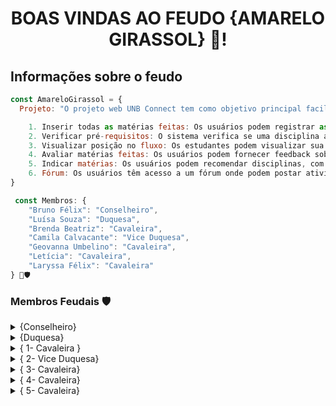 
 <h1 align="center"> BOAS VINDAS AO FEUDO {AMARELO GIRASSOL} 🌻! </h1>

<h2> Informações sobre o feudo </h2>

```javascript
const AmareloGirassol = {
  Projeto: "O projeto web UNB Connect tem como objetivo principal facilitar a gestão do currículo acadêmico dos estudantes da Universidade de Brasília, oferecendo diversas funcionalidades. Os principais recursos incluem:

    1. Inserir todas as matérias feitas: Os usuários podem registrar as disciplinas que já cursaram.
    2. Verificar pré-requisitos: O sistema verifica se uma disciplina assimilada possui todos os pré-requisitos necessários.
    3. Visualizar posição no fluxo: Os estudantes podem visualizar sua posição no curso, acompanhando o progresso em relação às disciplinas obrigatórias e optativas.
    4. Avaliar matérias feitas: Os usuários podem fornecer feedback sobre as disciplinas cursadas, incluindo descrição, feedback do professor, aprovação, classificação de indicação e semestre cursado.
    5. Indicar matérias: Os usuários podem recomendar disciplinas, com base em suas experiências, para outros estudantes.
    6. Fórum: Os usuários têm acesso a um fórum onde podem postar atividades, incluindo nome, descrição, dono e link",
}

 const Membros: {
    "Bruno Félix": "Conselheiro",
    "Luísa Souza": "Duquesa",
    "Brenda Beatriz": "Cavaleira",
    "Camila Calvacante": "Vice Duquesa",
    "Geovanna Umbelino": "Cavaleira",
    "Letícia": "Cavaleira",
    "Laryssa Félix": "Cavaleira"
} 🌻🛡️
```
<h3> Membros Feudais 🛡️</h3> 
<details>
    <summary> {Conselheiro} </summary>
        <blockquote> 
<table>
  <tr>
    <td align="center">
      <a href="#" title="Perfil">
        <img src="https://avatars.githubusercontent.com/u/38890440?v=4" alt="Foto do Bruno Alves Felix GitHub"/><br>
       <sub>
          <b>Bruno Alves Felix  </b>
        </sub>
      </a>
    </td>
    <td align="center">
      <h3 align="center">Bruno Alves Felix {Conselheiro} 🌻🛡️</h3>
           <p>Olá, Me chamo Bruno!<p>
            <p>Sou estudante de Engenharia de Software na Universidade de Brasília e entusiasta do desenvolvimento web, tendo experiência com Nodejs, Django, Vue.js e Node.js. Além das linguagens básicas web: HTML, CSS e JS.</p>
   </td>
  </tr>
</table>

### {Experiências de Trabalho} 

[<img align="left" height="94px" width="94px" alt="UPP" src="https://theme.zdassets.com/theme_assets/10544851/f6694bb0a2c2c6ac9490d964f6cfb2e2b4ea0b13.ico"/>](https://upp.com.br/)

*Desenvolvedor Full Stack* \
[*Up.p*](https://upp.com.br/) • Estágio \
Linguagens & Tecnologias: JavaScript, Vue.js, Python,JS, React.js, Django.\
<br/>

[<img align="left" height="94px" width="94px" alt="LAPPIS" src="https://encrypted-tbn0.gstatic.com/images?q=tbn:ANd9GcQGYvMbwyLRs3j3bfb4exq5I0tN8_iRk6w2_KfSGyJFQQ&s"/>](https://www.lappis.rocks/)

*Desenvolvedor de Software* \
[*LAPPIS*](https://www.lappis.rocks/) • Contrato \
Linguagens & Tecnologias: JavaScript, Vue.js, Python,JS, React.js, Django, Docker, Metodologias Agile, Node.js, PostgreSQL, DevOps, TypeScript, HTML5.\
<br/>

### {Redes Sociais}:
[![Linkedin](https://img.shields.io/badge/LinkedIn-0077B5?style=for-the-badge&logo=linkedin&logoColor=white)](https://www.linkedin.com/in/srbruno-felix/?profileId=ACoAADEyzFsB3RoEihOSMwin-H0m6kiJxxNf0D0/) [![GitHub](https://img.shields.io/badge/GitHub-100000?style=for-the-badge&logo=github&logoColor=white)](https://github.com/Bruno-Felix) 
</details>

<details>
    <summary> {Duquesa} </summary>
        <blockquote> 
<table>
  <tr>
    <td align="center">
      <a href="#" title="Perfil">
        <img src="http://servicosweb.cnpq.br/wspessoa/servletrecuperafoto?tipo=1&id=K9128156Y2" width="100px;" alt="Foto de Perfil do Membro"/><br>
        <sub>
          <b>Luísa de Souza Ferreira </b>
        </sub>
      </a>
    </td>
    <td align="center">
      <h3 align="center">Luísa de Souza Ferreira  {Duquesa} 🌻👑</h3>
           <p>Olá, Sou a Duquesa do Feudo, Girassol Amarelo!</p>
           <p>Sou estudante de engenharia de software na Universidade de Brasília - UnB. Além disso, sou formada em técnico em informática no Instituto Federal de Brasília - IFB e atualmente estou cursando engenharia de software na UnB.</p>
    </td>
  </tr>
</table>


### {Linguaguens}:
![JavaScript](https://img.shields.io/badge/-JavaScript-black?style=flat-square&logo=javascript)
![HTML5](https://img.shields.io/badge/-HTML5-E34F26?style=flat-square&logo=html5&logoColor=white)
![CSS3](https://img.shields.io/badge/-CSS3-1572B6?style=flat-square&logo=css3)
![Java](https://img.shields.io/badge/-java-E34A86?style=flat-square&logo=java)
![Python](https://img.shields.io/badge/-Python-black?style=flat-square&logo=Python)

### {Redes Sociais}:
[![GitHub](https://img.shields.io/badge/GitHub-100000?style=for-the-badge&logo=github&logoColor=white)](https://github.com/luisa12lun) 
         
</details>

<details>
    <summary> { 1- Cavaleira } </summary>
        <blockquote> 
<table>
  <tr>
    <td align="center">
      <a href="#" title="Perfil">
        <img src="https://avatars.githubusercontent.com/u/121124773?v=4" width="100px;" alt="Foto de Perfil da Brenda"/><br>
        <sub>
          <b>Brenda Beatriz Maciel da Silva </b>
        </sub>
      </a>
    </td>
    <td align="center">
      <h3 align="center">Brenda Beatriz Maciel da Silva 🌻 {Cavaleira} </h3>
           <p>Olá, sou Brenda. Faço parte do Feudo, Girassol Amarelo!</p>
           <p>Sou estudante de Engenharia de Software na Universidade de Brasília. Apaixonada por colaborar no desenvolvimento da sociedade, promovendo ações voluntárias na área de programação.</p>
    </td>
  </tr>
</table>

### {Linguaguens e tecnologias}:
![JavaScript](https://img.shields.io/badge/-JavaScript-black?style=flat-square&logo=javascript)
![HTML5](https://img.shields.io/badge/-HTML5-E34F26?style=flat-square&logo=html5&logoColor=white)
![CSS3](https://img.shields.io/badge/-CSS3-1572B6?style=flat-square&logo=css3)
![Java](https://img.shields.io/badge/-java-E34A86?style=flat-square&logo=java)
![Python](https://img.shields.io/badge/-Python-black?style=flat-square&logo=Python)
![MySQL](https://img.shields.io/badge/-MySQL-black?style=flat-square&logo=mysql)
![C++](https://img.shields.io/badge/c++-%2300599C.svg?style=for-the-badge&logo=c%2B%2B&logoColor=white)
![LaTeX](https://img.shields.io/badge/latex-%23008080.svg?style=for-the-badge&logo=latex&logoColor=white)
![R](https://img.shields.io/badge/r-%23276DC3.svg?style=for-the-badge&logo=r&logoColor=white)
![Figma](https://img.shields.io/badge/figma-%23F24E1E.svg?style=for-the-badge&logo=figma&logoColor=white)
![Gimp Gnu Image Manipulation Program](https://img.shields.io/badge/Gimp-657D8B?style=for-the-badge&logo=gimp&logoColor=FFFFFF)
![C](https://img.shields.io/badge/c-%2300599C.svg?style=for-the-badge&logo=c&logoColor=white)
![MySQL](https://img.shields.io/badge/mysql-4479A1.svg?style=for-the-badge&logo=mysql&logoColor=white)
![Power Bi](https://img.shields.io/badge/power_bi-F2C811?style=for-the-badge&logo=powerbi&logoColor=black)

### {Experiências de Trabalho}

[<img align="left" height="94px" width="94px" alt="AEB" src="https://media.licdn.com/dms/image/D4D0BAQHx_2UUGSDX0w/company-logo_200_200/0/1667305897462?e=1721260800&v=beta&t=AkiCUmAwAkIt_sjRi5bifVn6LOWIgmPH2V67n9RBwlM"/>](https://www.gov.br/aeb/pt-br)

*Analista de Dados* \
[*AEB*](https://www.gov.br/aeb/pt-br) • Estágio \
Linguagens & Tecnologias: JavaScript, MySQL, Python, Linguagem R,  PowerBI, HTML, CSS, Figma.\
<br/>

[<img align="left" height="94px" width="94px" alt="NEP LINGUAGEM" 
src="https://periodicos.ifg.edu.br/public/journals/8/journalThumbnail_pt_BR.png"/>](https://sites.google.com/view/nep-linguagem/página-inicial?authuser=4)

*Social Media Designer* \
[*Nep linguagem*](https://sites.google.com/view/nep-linguagem/página-inicial?authuser=4) • Voluntário \
Linguagens & Tecnologias: JavaScript, Python, PowerBI, HTML, CSS, Figma, Latex.\



<br/>

### {Redes Sociais}:
[![GitHub](https://img.shields.io/badge/GitHub-100000?style=for-the-badge&logo=github&logoColor=white)](https://github.com/Brwnds) 
</details>
<details>
    <summary> { 2- Vice Duquesa} </summary>
        <blockquote> 
<table>
  <tr>
    <td align="center">
      <a href="#" title="Perfil">
        <img src="https://arquivos.unb.br/arquivos/2023130111bb172877285cdfdfc56ba9d/442B8A03-DC4C-45A6-B0F6-D1FFAD984083.jpeg" width="100px;" alt="Foto de Perfil da Camila"/><br>
        <sub>
          <b> Camila Silva Cavalcante </b>
        </sub>
      </a>
    </td>
    <td align="center">
      <h3 align="center"> Camila Silva Cavalcante 🌻 {Vice Duquesa}</h3>
           <p>Olá, Sou a Camila do Feudo, Girassol Amarelo!</p>
           <p>Como estudante de Engenharia de Software na UnB, me concentro em desenvolvimento tanto de frontend quanto de backend. Estou sempre em busca de oportunidades para ganhar experiência em programação, trabalhando em equipe e aprendendo novas técnicas e linguagens. Fora dos estudos, gosto de passar meu tempo livre lendo livros e assistindo filmes.</p>
    </td>
  </tr>
</table>

### {Linguaguens e tecnologias}:
![Python](https://img.shields.io/badge/-Python-black?style=flat-square&logo=Python)
![HTML5](https://img.shields.io/badge/-HTML5-E34F26?style=flat-square&logo=html5&logoColor=white)

### {Redes Sociais}:
 [![GitHub](https://img.shields.io/badge/GitHub-100000?style=for-the-badge&logo=github&logoColor=white)](https://github.com/CamilaSilvaC)
</details>

<details>
    <summary> { 3- Cavaleira} </summary>
        <blockquote> 
<table>
  <tr>
    <td align="center">
      <a href="#" title="Perfil">
        <img src="https://avatars.githubusercontent.com/u/152661076?v=4" width="100px;" alt="Foto de Perfil da Letícia"/><br>
        <sub>
          <b> Leticia da Silva Monteiro </b>
        </sub>
      </a>
    </td>
    <td align="center">
      <h3 align="center"> Leticia da Silva Monteiro 🌻 {Cavaleira}</h3>
           <p>Olá, Sou a Leticia do Feudo, Girassol Amarelo!</p>
           <p>Sou estudante do curso de Engenharia de Software na Universidade de Brasília. Apaixonada por tecnologia e arte, desenvolvo minhas duas paixões durante as aulas.
            <p>Atualmente, participo de um projeto de extensão com o papel de Gamer Dev, programando em C# na plataforma Unity e produzindo sprites em pixel art. Ao final dessa disciplina, espero ter ainda mais experiência na área de criação de projetos e programação, vivenciando a vida de uma verdadeira programadar :) </p>
    </td>
  </tr>
</table>

### {Linguaguens e tecnologias}:
![Python](https://img.shields.io/badge/-Python-black?style=flat-square&logo=Python)
![Unity](https://img.shields.io/badge/unity-%23000000.svg?style=for-the-badge&logo=unity&logoColor=white)
![C#](https://img.shields.io/badge/c%23-%23239120.svg?style=for-the-badge&logo=csharp&logoColor=white)
![C](https://img.shields.io/badge/c-%2300599C.svg?style=for-the-badge&logo=c&logoColor=white)
![JavaScript](https://img.shields.io/badge/-JavaScript-black?style=flat-square&logo=javascript)
![HTML5](https://img.shields.io/badge/-HTML5-E34F26?style=flat-square&logo=html5&logoColor=white)
![CSS3](https://img.shields.io/badge/-CSS3-1572B6?style=flat-square&logo=css3)

### {Experiências de Trabalho}

[<img align="left" height="100px" width="200px" alt="BRISA" src="https://lms.brisabr.com.br/pluginfile.php/1/theme_moove/logo/1701708596/logo.png"/>](https://lms.brisabr.com.br/course/index.php?categoryid=6&lang=en)

*Desenvolvedora* \
[*BRISA*](https://lms.brisabr.com.br/course/index.php?categoryid=6&lang=en) • Projeto de Pesquisa \
Linguagens & Tecnologias: Unity, C#, Pixel art.\
<br/>


### {Redes Sociais}:
 [![GitHub](https://img.shields.io/badge/GitHub-100000?style=for-the-badge&logo=github&logoColor=white)](https://github.com/LetsMonteiro)
</details>

<details>
    <summary> { 4- Cavaleira} </summary>
        <blockquote> 
<table>
  <tr>
    <td align="center">
      <a href="#" title="Perfil">
        <img src="https://avatars.githubusercontent.com/u/143897458?v=4" width="100px;" alt="Foto de Perfil da Laryssa"/><br>
        <sub>
          <b> Laryssa Felix Ribeiro Lopes </b>
        </sub>
      </a>
    </td>
    <td align="center">
      <h3 align="center"> Laryssa Felix Ribeiro Lopes 🌻 {Cavaleira}</h3>
           <p>Olá, Sou a Laryssa do Feudo, Girassol Amarelo!</p>
           <p>sou estudante de Engenharia de Software na Universidade de Brasília. Estou verdadeiramente fascinada pelo mundo da tecnologia e pelas oportunidades que ela oferece para revolucionar a forma como vivemos. A cada dia, mergulho ainda mais fundo nesse universo de inovações!
            <p>Atualmente, possuo habilidades em algumas linguagens de programação, incluindo C, Python, JavaScript, HTML e CSS. E a minha paixão por esse campo me impulsiona a buscar conhecimento constantemente!</p>
    </td>
  </tr>
</table>

### {Linguaguens e tecnologias}:
![Python](https://img.shields.io/badge/-Python-black?style=flat-square&logo=Python)
![CSS3](https://img.shields.io/badge/-CSS3-1572B6?style=flat-square&logo=css3)
![JavaScript](https://img.shields.io/badge/-JavaScript-black?style=flat-square&logo=javascript)
![HTML5](https://img.shields.io/badge/-HTML5-E34F26?style=flat-square&logo=html5&logoColor=white)
![C](https://img.shields.io/badge/c-%2300599C.svg?style=for-the-badge&logo=c&logoColor=white)

### {Redes Sociais}:

 [![GitHub](https://img.shields.io/badge/GitHub-100000?style=for-the-badge&logo=github&logoColor=white)](https://github.com/felixlaryssa)
</details>


<details>
    <summary> { 5- Cavaleira} </summary>
        <blockquote> 
<table>
  <tr>
    <td align="center">
      <a href="#" title="Perfil">
        <img src="https://avatars.githubusercontent.com/u/163883115?v=4" width="100px;" alt="Foto de Perfil da Geovanna"/><br>
        <sub>
          <b> Geovanna Alves Umbelino </b>
        </sub>
      </a>
    </td>
    <td align="center">
      <h3 align="center"> Geovanna Alves Umbelino 🌻 {Cavaleira}</h3>
           <p>Olá, Sou a Geovanna do Feudo, Girassol Amarelo!</p>
           <p> Olá! Meu nome é Geovanna e sou estudante de Engenharia de Software na Universidade de Brasília. Estou verdadeiramente fascinada pelo mundo da tecnologia e pelas oportunidades que ela oferece para revolucionar a forma como vivemos. A cada dia, mergulho ainda mais fundo nesse universo de inovações!</p>
           <p> Atualmente, possuo habilidades em algumas linguagens de programação, incluindo C++ e Python. Estou ansiosa para adquirir mais experiência nas áreas de front-end e back-end.
    </td>
  </tr>
</table>

### {Linguaguens e tecnologias}:
![Python](https://img.shields.io/badge/-Python-black?style=flat-square&logo=Python)
![C++](https://img.shields.io/badge/c++-%2300599C.svg?style=for-the-badge&logo=c%2B%2B&logoColor=white)

### {Redes Sociais}:
 [![GitHub](https://img.shields.io/badge/GitHub-100000?style=for-the-badge&logo=github&logoColor=white)](https://github.com/GeovannaUmbelino)
</details>
